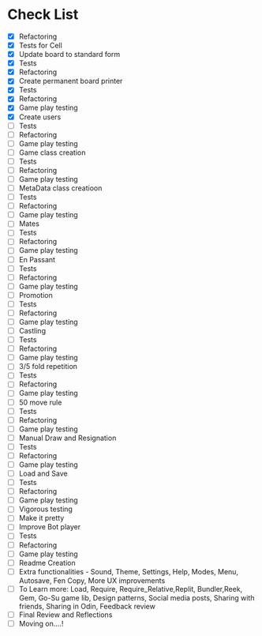 # Check List
- [x] Refactoring
- [x] Tests for Cell
- [x] Update board to standard form
- [x] Tests
- [x] Refactoring
- [x] Create permanent board printer
- [x] Tests
- [x] Refactoring
- [x] Game play testing
- [x] Create users
- [ ] Tests
- [ ] Refactoring
- [ ] Game play testing
- [ ] Game class creation
- [ ] Tests
- [ ] Refactoring
- [ ] Game play testing
- [ ] MetaData class creatioon
- [ ] Tests
- [ ] Refactoring
- [ ] Game play testing
- [ ] Mates
- [ ] Tests
- [ ] Refactoring
- [ ] Game play testing
- [ ] En Passant
- [ ] Tests
- [ ] Refactoring
- [ ] Game play testing
- [ ] Promotion
- [ ] Tests
- [ ] Refactoring
- [ ] Game play testing
- [ ] Castling
- [ ] Tests
- [ ] Refactoring
- [ ] Game play testing
- [ ] 3/5 fold repetition
- [ ] Tests
- [ ] Refactoring
- [ ] Game play testing
- [ ] 50 move rule
- [ ] Tests
- [ ] Refactoring
- [ ] Game play testing
- [ ] Manual Draw and Resignation
- [ ] Tests
- [ ] Refactoring
- [ ] Game play testing
- [ ] Load and Save
- [ ] Tests
- [ ] Refactoring
- [ ] Game play testing
- [ ] Vigorous testing
- [ ] Make it pretty
- [ ] Improve Bot player
- [ ] Tests
- [ ] Refactoring
- [ ] Game play testing
- [ ] Readme Creation
- [ ] Extra functionalities - Sound, Theme, Settings, Help, Modes, Menu, Autosave, Fen Copy, More UX improvements
- [ ] To Learn more: Load, Require, Require_Relative,Replit, Bundler,Reek, Gem, Go-Su game lib, Design patterns, Social media posts, Sharing with friends, Sharing in Odin, Feedback review
- [ ] Final Review and Reflections
- [ ] Moving on....!
